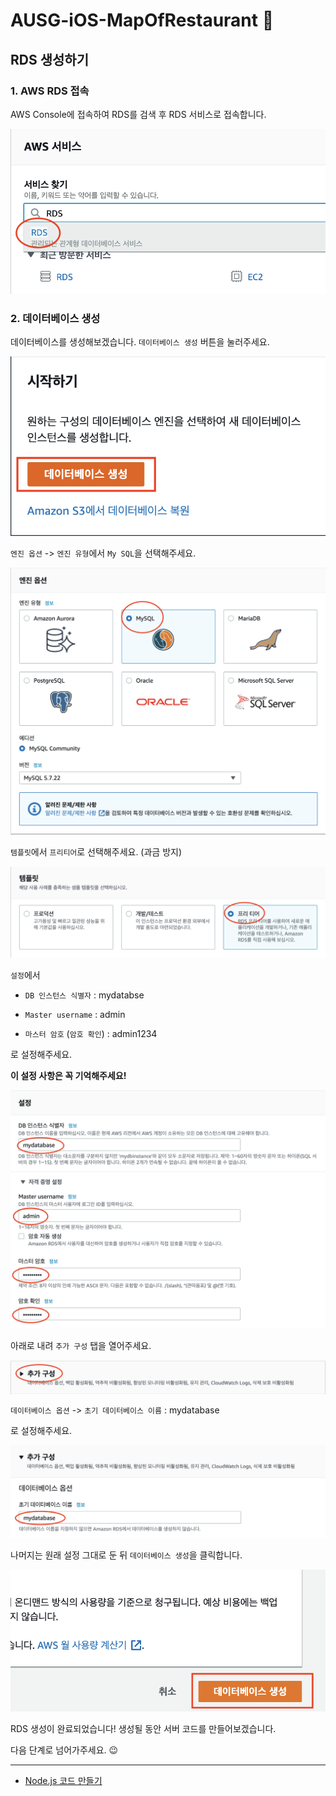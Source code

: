 # AUSG-iOS-MapOfRestaurant 🍎  

## RDS 생성하기

### 1. AWS RDS 접속

AWS Console에 접속하여 RDS를 검색 후 RDS 서비스로 접속합니다.

![](../images/RDS_guide/1.png)

### 2. 데이터베이스 생성

데이터베이스를 생성해보겠습니다. `데이터베이스 생성` 버튼을 눌러주세요.

![](../images/RDS_guide/2.png)



`엔진 옵션` -> `엔진 유형`에서 `My SQL`을 선택해주세요. 

![](../images/RDS_guide/3.png)



`템플릿`에서 `프리티어`로 선택해주세요. (과금 방지)

![](../images/RDS_guide/4.png)



`설정`에서

- `DB 인스턴스 식별자` : mydatabse

- `Master username` : admin

- `마스터 암호` (`암호 확인`) : admin1234

로 설정해주세요.

**이 설정 사항은 꼭 기억해주세요!**

![](../images/RDS_guide/5.png)



아래로 내려 `추가 구성` 탭을 열어주세요.

![](../images/RDS_guide/6.png)



`데이터베이스 옵션` -> `초기 데이터베이스 이름` : mydatabase

로 설정해주세요.

![](../images/RDS_guide/7.png)




나머지는 원래 설정 그대로 둔 뒤 `데이터베이스 생성`을 클릭합니다.

![](../images/RDS_guide/8.png)



RDS 생성이 완료되었습니다! 생성될 동안 서버 코드를 만들어보겠습니다.

다음 단계로 넘어가주세요. 😉

---

- [Node.js 코드 만들기](https://github.com/jaehui327/AUSG-iOS-MapOfRestaurant/blob/master/guide/Nodejs_guide.md)

